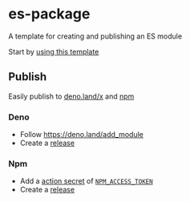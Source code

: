 # es-package

A template for creating and publishing an ES module

Start by [using this template](https://github.com/semicognitive/es-package/generate)

## Publish
Easily publish to [deno.land/x](https://deno.land/x) and [npm](https://npmjs.com)

### Deno
- Follow https://deno.land/add_module
- Create a [release](https://github.com/semicognitive/es-package/releases/new?tag=1.0.0&title=1.0.0&body=Initial%20release)

### Npm
- Add a [action secret](https://github.com/semicognitive/es-package/settings/secrets/actions/new) of [`NPM_ACCESS_TOKEN`](https://docs.npmjs.com/creating-and-viewing-access-tokens#creating-access-tokens)
- Create a [release](https://github.com/semicognitive/es-package/releases/new?tag=1.0.0&title=1.0.0&body=Initial%20release)
